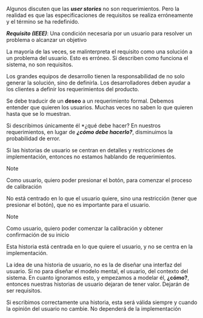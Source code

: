 Algunos discuten que las ***user stories*** no son requerimientos. Pero la realidad es que las especificaciones de requisitos se realiza erróneamente y el término se ha redefinido.

***Requisito (IEEE)***: Una condición necesaria por un usuario para resolver un problema o alcanzar un objetivo

La mayoría de las veces, se malinterpreta el requisito como una solución a un problema del usuario. Esto es erróneo. Si describen como funciona el sistema, no son requisitos.

Los grandes equipos de desarrollo tienen la responsabilidad de no solo generar la solución, sino de definirla. Los desarrolladores deben ayudar a los clientes a definir los requerimientos del producto.

Se debe traducir de un **deseo** a un requerimiento formal. Debemos entender que quieren los usuarios. Muchas veces no saben lo que quieren hasta que se lo muestran.

Si describimos únicamente él *¿qué debe hacer? En nuestros requerimientos, en lugar de ***¿cómo debe hacerlo?***, disminuimos la probabilidad de error.

Si las historias de usuario se centran en detalles y restricciones de implementación, entonces no estamos hablando de requerimientos.

> [!note]
> Como usuario, quiero poder presionar el botón, para comenzar el proceso de calibración

No está centrado en lo que el usuario quiere, sino una restricción (tener que presionar el botón), que no es importante para el usuario.

> [!note]
> Como usuario, quiero poder comenzar la calibración y obtener confirmación de su inicio

Esta historia está centrada en lo que quiere el usuario, y no se centra en la implementación.

La idea de una historia de usuario, no es la de diseñar una interfaz del usuario. Si no para diseñar el modelo mental, el usuario, del contexto del sistema. En cuanto ignoramos esto, y empezamos a modelar él, **¿cómo?**, entonces nuestras historias de usuario dejaran de tener valor. Dejarán de ser requisitos.

Si escribimos correctamente una historia, esta será válida siempre y cuando la opinión del usuario no cambie. No dependerá de la implementación
